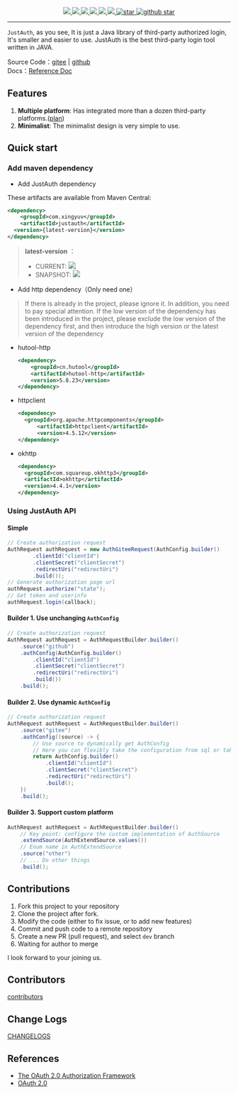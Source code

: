 <p align="center">
	<a target="_blank" href="https://search.maven.org/search?q=justauth">
		<img src="https://img.shields.io/github/v/release/xingyuv/justauth?style=flat-square" ></img>
	</a>
	<a target="_blank" href="https://oss.sonatype.org/content/repositories/snapshots/com/xingyuv/justauth/">
		<img src="https://img.shields.io/nexus/s/https/oss.sonatype.org/com.xingyuv.justauth/justauth.svg?style=flat-square" ></img>
	</a>
	<a target="_blank" href="https://gitee.com/xingyuv/justauth/blob/master/LICENSE">
		<img src="https://img.shields.io/apm/l/vim-mode.svg?color=yellow" ></img>
	</a>
	<a target="_blank" href="https://www.oracle.com/technetwork/java/javase/downloads/index.html">
		<img src="https://img.shields.io/badge/JDK-1.8+-green.svg" ></img>
	</a>
	<a target="_blank" href="https://www.justauth.cn" title="参考文档">
		<img src="https://img.shields.io/badge/Docs-latest-blueviolet.svg" ></img>
	</a>
	<a href="https://codecov.io/gh/justauth/justauth">
		<img src="https://codecov.io/gh/justauth/justauth/branch/master/graph/badge.svg?token=zYiAqd9aFz" />
	</a>
	<a href='https://gitee.com/xingyuv/justauth/stargazers'>
	  <img src='https://gitee.com/xingyuv/justauth/badge/star.svg' alt='star'></img>
	</a>
	<a target="_blank" href='https://github.com/xingyuv/justauth'>
		<img src="https://img.shields.io/github/stars/xingyuv/justauth.svg?style=social" alt="github star"></img>
	</a>
</p>

-------------------------------------------------------------------------------



`JustAuth`, as you see, It is just a Java library of third-party authorized login, It's smaller and easier to use.
JustAuth is the best third-party login tool written in JAVA.

Source Code：[gitee](https://gitee.com/xingyuv/justauth) | [github](https://github.com/xingyuv/justauth)    
Docs：[Reference Doc](https://www.justauth.cn)

## Features

1. **Multiple platform**: Has integrated more than a dozen third-party
   platforms.([plan](https://gitee.com/xingyuv/justauth/issues/IUGRK))
2. **Minimalist**: The minimalist design is very simple to use.

## Quick start

### Add maven dependency

- Add JustAuth dependency

These artifacts are available from Maven Central:

```xml
<dependency>
    <groupId>com.xingyuv</groupId>
    <artifactId>justauth</artifactId>
  <version>{latest-version}</version>
</dependency>
```

> **latest-version** ：
> - CURRENT: ![](https://img.shields.io/github/v/release/justauth/justauth?style=flat-square)
> - SNAPSHOT: ![](https://img.shields.io/nexus/s/https/oss.sonatype.org/me.zhyd.oauth/justauth.svg?style=flat-square)

- Add http dependency（Only need one）

> If there is already in the project, please ignore it. In addition, you need to pay special attention. If the low
> version of the dependency has been introduced in the project, please exclude the low version of the dependency first,
> and then introduce the high version or the latest version of the dependency

- hutool-http

  ```xml
  <dependency>
      <groupId>cn.hutool</groupId>
      <artifactId>hutool-http</artifactId>
      <version>5.8.23</version>
  </dependency>
  ```

- httpclient

  ```xml
  <dependency>
  	<groupId>org.apache.httpcomponents</groupId>
    	<artifactId>httpclient</artifactId>
    	<version>4.5.12</version>
  </dependency>
  ```

- okhttp

  ```xml
  <dependency>
    <groupId>com.squareup.okhttp3</groupId>
    <artifactId>okhttp</artifactId>
    <version>4.4.1</version>
  </dependency>
  ```

### Using JustAuth API

#### Simple

```java
// Create authorization request
AuthRequest authRequest = new AuthGiteeRequest(AuthConfig.builder()
        .clientId("clientId")
        .clientSecret("clientSecret")
        .redirectUri("redirectUri")
        .build());
// Generate authorization page url
authRequest.authorize("state");
// Get token and userinfo
authRequest.login(callback);
```

#### Builder 1. Use unchanging `AuthConfig`

```java
// Create authorization request
AuthRequest authRequest = AuthRequestBuilder.builder()
    .source("github")
    .authConfig(AuthConfig.builder()
        .clientId("clientId")
        .clientSecret("clientSecret")
        .redirectUri("redirectUri")
        .build())
    .build();
```

#### Builder 2. Use dynamic `AuthConfig`

```java
// Create authorization request
AuthRequest authRequest = AuthRequestBuilder.builder()
    .source("gitee")
    .authConfig((source) -> {
        // Use source to dynamically get AuthConfig
        // Here you can flexibly take the configuration from sql or take the configuration from the configuration file
        return AuthConfig.builder()
            .clientId("clientId")
            .clientSecret("clientSecret")
            .redirectUri("redirectUri")
            .build();
    })
    .build();
```

#### Builder 3. Support custom platform

```java
AuthRequest authRequest = AuthRequestBuilder.builder()
    // Key point: configure the custom implementation of AuthSource
    .extendSource(AuthExtendSource.values())
    // Enum name in AuthExtendSource
    .source("other")
    // ... Do other things
    .build();
```

## Contributions

1. Fork this project to your repository
2. Clone the project after fork.
3. Modify the code (either to fix issue, or to add new features)
4. Commit and push code to a remote repository
5. Create a new PR (pull request), and select `dev` branch
6. Waiting for author to merge

I look forward to your joining us.

## Contributors

[contributors](https://www.justauth.cn/contributors.html)

## Change Logs

[CHANGELOGS](https://www.justauth.cn/update.html)

## References

- [The OAuth 2.0 Authorization Framework](https://tools.ietf.org/html/rfc6749)
- [OAuth 2.0](https://oauth.net/2/)
